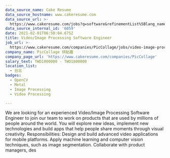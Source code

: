 ```yaml
---
data_source_name: Cake Resume
data_source_hostname: www.cakeresume.com
data_source_url: >-
  https://www.cakeresume.com/jobs?q=software&refinementList%5Blang_name%5D%5B0%5D=English&refinementList%5Bsalary_type%5D=per_year&range%5Bsalary_range%5D%5Bmin%5D=1000000&page=2
data_source_internal_id: '6059'
date: 2021-02-01T06:50:04.675Z
title: Video/Image Processing Software Engineer
job_url: >-
  https://www.cakeresume.com/companies/PicCollage/jobs/video-image-processing-software-engineer
company_name: PicCollage 拼貼趣
company_page_url: 'https://www.cakeresume.com/companies/PicCollage'
salary_text: TWD1000000 - TWD1800000
location_list:
  - 台北
badges:
  - OpenCV
  - Metal
  - Image Processing
  - Video Processing

---
```


We are looking for an experienced Video/Image Processing Software Engineer to join our team to work on products that are used by millions of people around the world. You will explore new ideas, implement new technologies and build apps that help people share moments through visual creativity. Responsibilities: Design and build advanced video applications for mobile platforms. Apply machine learning and computer vision techniques, such as image segmentation. Collaborate with product managers, des